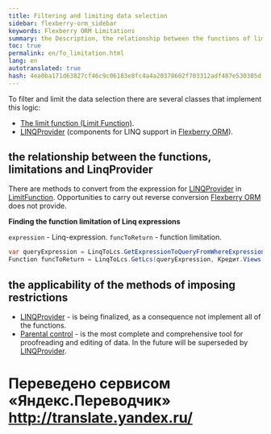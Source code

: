 ```yaml
--- 
title: Filtering and limiting data selection 
sidebar: flexberry-orm_sidebar 
keywords: Flexberry ORM Limitations 
summary: the Description, the relationship between the functions of limitations and LinqProvider example convert 
toc: true 
permalink: en/fo_limitation.html 
lang: en 
autotranslated: true 
hash: 4ea0ba171d63827cf46c9c06183e8fc4a4a20378602f703312adf487e530385d 
--- 
```


To filter and limit the data selection there are several classes that implement this logic: 

* [The limit function (Limit Function)](fo_limit-function.html). 
* [LINQProvider](fo_linq-provider.html) (components for LINQ support in [Flexberry ORM](fo_flexberry-orm.html)). 

## the relationship between the functions, limitations and LinqProvider 

There are methods to convert from the expression for [LINQProvider](fo_linq-provider.html) in [LimitFunction](fo_limit-function.html). Opportunities to carry out reverse conversion [Flexberry ORM](fo_flexberry-orm.html) does not provide. 

__Finding the function limitation of Linq expressions__ 

`expression` - Linq-expression. 
`funcToReturn` - function limitation. 

``` csharp
var queryExpression = LinqToLcs.GetExpressionToQueryFromWhereExpression(expression, typeof(Кредит));  
Function funcToReturn = LinqToLcs.GetLcs(queryExpression, Кредит.Views.C__КредитE, limitResolvingViews).LimitFunction;
``` 

## the applicability of the methods of imposing restrictions 

* [LINQProvider](fo_linq-provider.html) - is being finalized, as a consequence not implement all of the functions. 
* [Parental control](fo_limit-function.html) - is the most complete and comprehensive tool for proofreading and editing of data. In the future will be superseded by [LINQProvider](fo_linq-provider.html). 



 # Переведено сервисом «Яндекс.Переводчик» http://translate.yandex.ru/